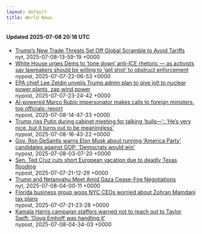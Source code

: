 ```yaml
---
layout: default
title: World News
---
```


#### Updated 2025-07-08 20:18 UTC

- <a href="https://www.nytimes.com/2025/07/08/business/economy/trump-tariffs-talks.html">Trump&#8217;s New Trade Threats Set Off Global Scramble to Avoid Tariffs</a><div class="byline small text-muted">nyt, 2025-07-08-13-59-19 +0000</div>
- <a href="https://nypost.com/2025/07/07/us-news/white-house-urges-dems-to-tone-down-anti-ice-rhetoric-as-activists-say-pols-should-be-willing-to-get-shot/">White House urges Dems to &#8216;tone down&#8217; anti-ICE rhetoric &#8212; as activists say lawmakers should be willing to &#8216;get shot&#8217; to obstruct enforcement</a><div class="byline small text-muted">nypost, 2025-07-07-22-06-53 +0000</div>
- <a href="https://nypost.com/2025/07/07/us-news/epa-chief-unveils-trump-admin-plan-to-give-jolt-to-nuclear-power-plants-zap-wind-power/">EPA chief Lee Zeldin unveils Trump admin plan to give jolt to nuclear power plants, zap wind power</a><div class="byline small text-muted">nypost, 2025-07-07-23-24-42 +0000</div>
- <a href="https://nypost.com/2025/07/08/us-news/ai-powered-rubio-impersonator-makes-calls-to-foreign-ministers-other-top-officials-report/">AI-powered Marco Rubio impersonator makes calls to foreign ministers, top officials: report</a><div class="byline small text-muted">nypost, 2025-07-08-14-47-33 +0000</div>
- <a href="https://nypost.com/2025/07/08/us-news/trump-rips-putin-during-cabinet-meeting-for-talking-bulls-hes-very-nice-but-it-turns-out-to-be-meaningless/">Trump rips Putin during cabinet meeting for talking &#8216;bulls&#8212;&#8216;: &#8216;He&#8217;s very nice, but it turns out to be meaningless&#8217;</a><div class="byline small text-muted">nypost, 2025-07-08-16-43-22 +0000</div>
- <a href="https://nypost.com/2025/07/07/us-news/desantis-warns-musk-about-running-america-party-candidates-against-gop/">Gov. Ron DeSantis warns Elon Musk about running &#8216;America Party&#8217; candidates against GOP: &#8216;Democrats would win&#8217;</a><div class="byline small text-muted">nypost, 2025-07-08-03-07-20 +0000</div>
- <a href="https://nypost.com/2025/07/07/us-news/ted-cruz-cuts-short-european-vacation-due-to-deadly-texas-flooding/">Sen. Ted Cruz cuts short European vacation due to deadly Texas flooding</a><div class="byline small text-muted">nypost, 2025-07-07-21-12-29 +0000</div>
- <a href="https://www.nytimes.com/2025/07/07/us/politics/trump-netanyahu-dinner-gaza-cease-fire.html">Trump and Netanyahu Meet Amid Gaza Cease-Fire Negotiations</a><div class="byline small text-muted">nyt, 2025-07-08-04-00-11 +0000</div>
- <a href="https://nypost.com/2025/07/07/us-news/florida-business-group-woos-nyc-ceos-worried-about-zohran-mamdani-tax-plans/">Florida business group woos NYC CEOs worried about Zohran Mamdani tax plans</a><div class="byline small text-muted">nypost, 2025-07-07-21-23-28 +0000</div>
- <a href="https://nypost.com/2025/07/08/us-news/kamala-harris-campaign-staffers-warned-not-to-reach-out-to-taylor-swift-doug-emhoff-was-handling-it/">Kamala Harris campaign staffers warned not to reach out to Taylor Swift: &#8216;Doug Emhoff was handling it&#8217;</a><div class="byline small text-muted">nypost, 2025-07-08-04-34-03 +0000</div>
